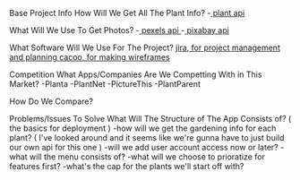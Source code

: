 Base Project Info
How Will We Get All The Plant Info?
    -[ plant api ](https://docs.trefle.io/docs/guides/getting-started/)

What Will We Use To Get Photos?
    -[ pexels api ](https://www.pexels.com/api/)
    -[ pixabay api ](https://pixabay.com/api/docs/)

What Software Will We Use For The Project?
    [ jira, for project management and planning ](https://www.atlassian.com/software/jira)
    [ cacoo, for making wireframes ](https://nulab.com/cacoo/)

Competition
What Apps/Companies Are We Competting With in This Market?
    -Planta
    -PlantNet
    -PictureThis
    -PlantParent

How Do We Compare?

Problems/Issues To Solve
What Will The Structure of The App Consists of? ( the basics for deployment )
    -how will we get the gardening info for each plant? ( I've looked around and it seems like we're gunna have to just build our own api for this one )
    -will we add user account access now or later?
    -what will the menu consists of?
    -what will we choose to prioratize for features first?
    -what's the cap for the plants we'll start off with?